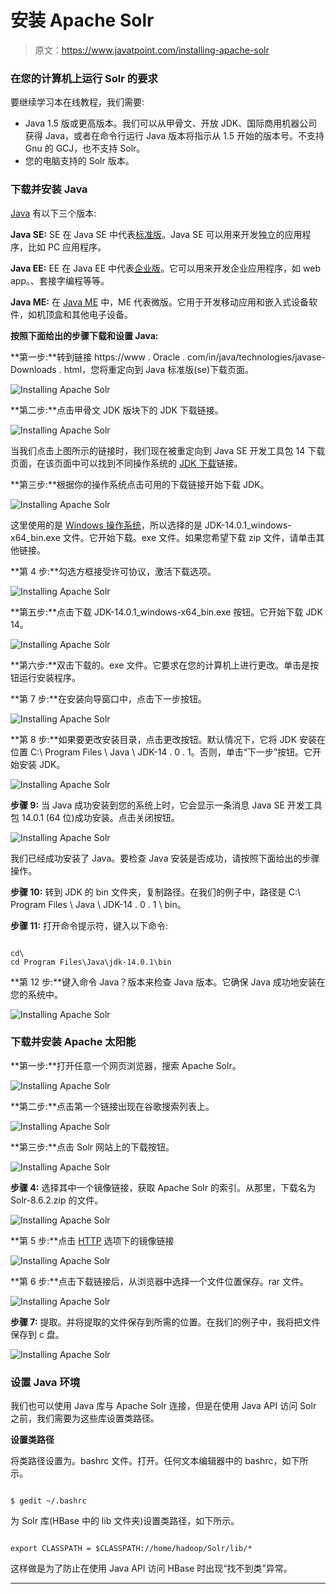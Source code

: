# 安装 Apache Solr

> 原文：<https://www.javatpoint.com/installing-apache-solr>

### 在您的计算机上运行 Solr 的要求

要继续学习本在线教程，我们需要:

*   Java 1.5 版或更高版本。我们可以从甲骨文、开放 JDK、国际商用机器公司获得 Java，或者在命令行运行 Java 版本将指示从 1.5 开始的版本号。不支持 Gnu 的 GCJ，也不支持 Solr。
*   您的电脑支持的 Solr 版本。

### 下载并安装 Java

[Java](https://www.javatpoint.com/java-tutorial) 有以下三个版本:

**Java SE:** SE 在 Java SE 中代表[标准版](https://www.javatpoint.com/java-se)。Java SE 可以用来开发独立的应用程序，比如 PC 应用程序。

**Java EE:** EE 在 Java EE 中代表[企业版](https://www.javatpoint.com/java-ee)。它可以用来开发企业应用程序，如 web app。、套接字编程等等。

**Java ME:** 在 [Java ME](https://www.javatpoint.com/java-me) 中，ME 代表微版。它用于开发移动应用和嵌入式设备软件，如机顶盒和其他电子设备。

**按照下面给出的步骤下载和设置 Java:**

**第一步:**转到链接 https://www . Oracle . com/in/java/technologies/javase-Downloads . html，您将重定向到 Java 标准版(se)下载页面。

![Installing Apache Solr](img/c0b395ea782921b1e3253ae08fbf6028.png)

**第二步:**点击甲骨文 JDK 版块下的 JDK 下载链接。

![Installing Apache Solr](img/938f86466a1e33c8b882c4c6eaabcb5c.png)

当我们点击上图所示的链接时，我们现在被重定向到 Java SE 开发工具包 14 下载页面，在该页面中可以找到不同操作系统的 [JDK 下载](https://www.javatpoint.com/jdk)链接。

**第三步:**根据你的操作系统点击可用的下载链接开始下载 JDK。

![Installing Apache Solr](img/0b58bc0265c1e6907e23a53ec12d5714.png)

这里使用的是 [Windows 操作系统](https://www.javatpoint.com/windows)，所以选择的是 JDK-14.0.1_windows-x64_bin.exe 文件。它开始下载。exe 文件。如果您希望下载 zip 文件，请单击其他链接。

**第 4 步:**勾选方框接受许可协议，激活下载选项。

![Installing Apache Solr](img/0483dfdc1074e3e4ca584f7ef3874f2f.png)

**第五步:**点击下载 JDK-14.0.1_windows-x64_bin.exe 按钮。它开始下载 JDK 14。

![Installing Apache Solr](img/c453409eca7a83860052951244b507dd.png)

**第六步:**双击下载的。exe 文件。它要求在您的计算机上进行更改。单击是按钮运行安装程序。

**第 7 步:**在安装向导窗口中，点击下一步按钮。

![Installing Apache Solr](img/6243943d84971da3c2263d7dd9540f19.png)

**第 8 步:**如果要更改安装目录，点击更改按钮。默认情况下，它将 JDK 安装在位置 C:\ Program Files \ Java \ JDK-14 . 0 . 1。否则，单击“下一步”按钮。它开始安装 JDK。

![Installing Apache Solr](img/258175950812d67823ea6688d254c849.png)

**步骤 9:** 当 Java 成功安装到您的系统上时，它会显示一条消息 Java SE 开发工具包 14.0.1 (64 位)成功安装。点击关闭按钮。

![Installing Apache Solr](img/ecf4b1afefcb7be7943b5e9a546b2cba.png)

我们已经成功安装了 Java。要检查 Java 安装是否成功，请按照下面给出的步骤操作。

**步骤 10:** 转到 JDK 的 bin 文件夹，复制路径。在我们的例子中，路径是 C:\ Program Files \ Java \ JDK-14 . 0 . 1 \ bin。

**步骤 11:** 打开命令提示符，键入以下命令:

```

cd\  
cd Program Files\Java\jdk-14.0.1\bin  

```

**第 12 步:**键入命令 Java？版本来检查 Java 版本。它确保 Java 成功地安装在您的系统中。

![Installing Apache Solr](img/4b8d907991976b464f5233cfa2707a2b.png)

### 下载并安装 Apache 太阳能

**第一步:**打开任意一个网页浏览器，搜索 Apache Solr。

![Installing Apache Solr](img/7c848023097d6c7136a98a73681f9a1e.png)

**第二步:**点击第一个链接出现在谷歌搜索列表上。

![Installing Apache Solr](img/202f7beeb4b01ab3c82093884e0208e5.png)

**第三步:**点击 Solr 网站上的下载按钮。

![Installing Apache Solr](img/e3135f01690a125b01ba5facec7dc3dc.png)

**步骤 4:** 选择其中一个镜像链接，获取 Apache Solr 的索引。从那里，下载名为 Solr-8.6.2.zip 的文件。

![Installing Apache Solr](img/77944983f4e58415864f96f06adc1aa6.png)

**第 5 步:**点击 [HTTP](https://www.javatpoint.com/http) 选项下的镜像链接

![Installing Apache Solr](img/7402e2d8ac52cd48c039d7cd9b8e6850.png)

**第 6 步:**点击下载链接后，从浏览器中选择一个文件位置保存。rar 文件。

![Installing Apache Solr](img/db4ed8a82ae9d9eae342fcb9a441a12e.png)

**步骤 7:** 提取。并将提取的文件保存到所需的位置。在我们的例子中，我将把文件保存到 c 盘。

![Installing Apache Solr](img/2b51c668fdf4bdd4982a35159885485a.png)

### 设置 Java 环境

我们也可以使用 Java 库与 Apache Solr 连接，但是在使用 Java API 访问 Solr 之前，我们需要为这些库设置类路径。

**设置类路径**

将类路径设置为。bashrc 文件。打开。任何文本编辑器中的 bashrc，如下所示。

```

$ gedit ~/.bashrc

```

为 Solr 库(HBase 中的 lib 文件夹)设置类路径，如下所示。

```

export CLASSPATH = $CLASSPATH://home/hadoop/Solr/lib/*

```

这样做是为了防止在使用 Java API 访问 HBase 时出现“找不到类”异常。

* * *
